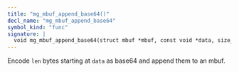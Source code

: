 ```yaml
---
title: "mg_mbuf_append_base64()"
decl_name: "mg_mbuf_append_base64"
symbol_kind: "func"
signature: |
  void mg_mbuf_append_base64(struct mbuf *mbuf, const void *data, size_t len);
---
```


Encode `len` bytes starting at `data` as base64 and append them to an mbuf. 

